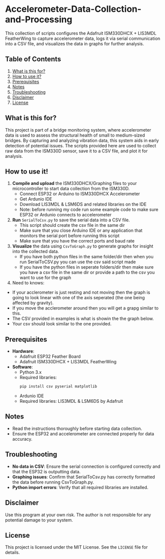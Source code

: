 # Accelerometer-Data-Collection-and-Processing

This collection of scripts configures the Adafruit ISM330DHCX + LIS3MDL FeatherWing to capture accelerometer data, 
logs it via serial communication into a CSV file, and visualizes the data in graphs for further analysis.

## Table of Contents
1. [What is this for?](#what-is-this-for)
2. [How to use it?](#how-to-use-it)
3. [Prerequisites](#prerequisites)
4. [Notes](#notes)
5. [Troubleshooting](#troubleshooting)
6. [Disclaimer](#disclaimer)
7. [License](#license)

## What is this for?

This project is part of a bridge monitoring system, where accelerometer data is used to assess the structural health 
of small to medium-sized bridges. By capturing and analyzing vibration data, this system aids in early detection of 
potential issues. The scripts provided here are used to collect raw data from the ISM330D sensor, save it to a CSV file, 
and plot it for analysis.

## How to use it!

1. **Compile and upload** the ISM330DHCX/Graphing files to your microcontroller to start data collection from the ISM330D.
   - Connect ESP32 or Arduino to ISM330DHCX Accelerometer
   - Get Ardunio IDE
   - Download LIS3MDL & LSM6DS and related libraries on the IDE
   - Note: before running my code run some example code to make sure ESP32 or Ardunio connects to accelerometer
2. **Run** `SerialToCsv.py` to save the serial data into a CSV file.
   - This script should create the csv file in the same dir
   - Make sure that you close Arduino IDE or any application that monitors the serial port before running this script
   - Make sure that you have the correct ports and baud rate
4. **Visualize** the data using `CsvToGraph.py` to generate graphs for insight into the collected data.
   - If you have both python files in the same folder/dir then when you run SerialToCSV.py you can use the csv said script made
   - If you have the python files in seperate folders/dir then make sure you have a csv file in the same dir or provide a path to the csv you want to use for the graph
5. Need to knows:
  - If your acclerometer is just resting and not moving then the graph is going to look linear with one of the axis seperated (the one being affected by gravity).
  - If you move the acclerometer around then you will get a grapg similar to this.
  - The CSV provided in examples is what is showin the the graph below.
  - Your csv should look similar to the one provided.

## Prerequisites

- **Hardware**:
  - Adafruit ESP32 Feather Board
  - Adafruit ISM330DHCX + LIS3MDL FeatherWing
- **Software**:
  - Python 3.x
  - Required libraries:
    ```bash
    pip install csv pyserial matplotlib
    ```
  - Ardunio IDE
  - Required libraries: LIS3MDL & LSM6DS by Adafruit

## Notes

- Read the instructions thoroughly before starting data collection.
- Ensure the ESP32 and accelerometer are connected properly for data accuracy.

## Troubleshooting

- **No data in CSV**: Ensure the serial connection is configured correctly and that the ESP32 is outputting data.
- **Graphing issues**: Confirm that SerialToCsv.py has correctly formatted the data before running CsvToGraph.py.
- **Python import errors**: Verify that all required libraries are installed.

## Disclaimer

Use this program at your own risk. The author is not responsible for any potential damage to your system.

## License

This project is licensed under the MIT License. See the `LICENSE` file for details.
